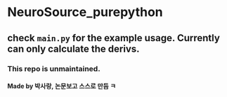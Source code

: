 # NeuroSource_purepython

## check ``main.py`` for the example usage. Currently can only calculate the derivs.

### This repo is unmaintained. 

#### Made by 박사랑, 논문보고 스스로 만듬 ㅋ
